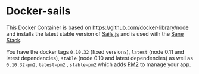Docker-sails
============

This Docker Container is based on https://github.com/docker-library/node and installs the latest stable version of [Sails.js](http://sailsjs.org/) and is used with the [Sane Stack](https://github.com/artificialio/sane).

You have the docker tags `0.10.32` (fixed versions), `latest` (node 0.11 and latest dependencies), `stable` (node 0.10  and latest dependencies) as well as `0.10.32-pm2`, `latest-pm2` , `stable-pm2` which adds [PM2](https://github.com/Unitech/PM2) to manage your app.